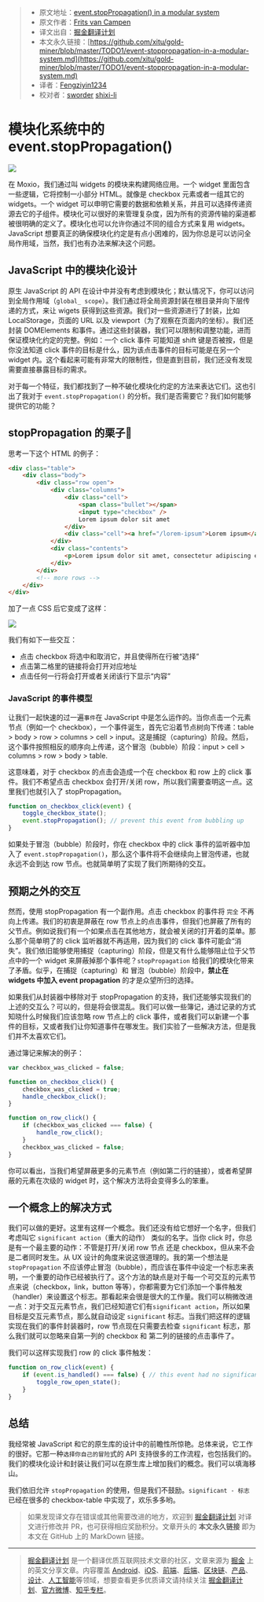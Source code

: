 > * 原文地址：[event.stopPropagation() in a modular system](https://www.moxio.com/blog/19/event-stoppropagation-in-a-modular-system)
> * 原文作者：[Frits van Campen](https://www.moxio.com/blog/blogger/7/frits-van-campen)
> * 译文出自：[掘金翻译计划](https://github.com/xitu/gold-miner)
> * 本文永久链接：[https://github.com/xitu/gold-miner/blob/master/TODO1/event-stoppropagation-in-a-modular-system.md](https://github.com/xitu/gold-miner/blob/master/TODO1/event-stoppropagation-in-a-modular-system.md)
> * 译者：[Fengziyin1234](https://github.com/Fengziyin1234)
> * 校对者：[sworder](https://github.com/hanxiansen) [shixi-li](https://github.com/shixi-li)

# 模块化系统中的 event.stopPropagation() 

![](https://www.moxio.com/documents/gfx/page_images/blog.header_1.png)

在 Moxio，我们通过叫 widgets 的模块来构建网络应用。一个 widget 里面包含一些逻辑，它将控制一小部分 HTML。就像是 checkbox 元素或者一组其它的 widgets。一个 widget 可以申明它需要的数据和依赖关系，并且可以选择传递资源去它的子组件。模块化可以很好的来管理复杂度，因为所有的资源传输的渠道都被很明确的定义了。模块化也可以允许你通过不同的组合方式来复用 widgets。JavaScript 想要真正的确保模块化约定是有点小困难的，因为你总是可以访问全局作用域，当然，我们也有办法来解决这个问题。

## JavaScript 中的模块化设计

原生 JavaScript 的 API 在设计中并没有考虑到模块化；默认情况下，你可以访问到全局作用域（`global_ scope`）。我们通过将全局资源封装在根目录并向下层传递的方式，来让 wigets 获得到这些资源。我们对一些资源进行了封装，比如 LocalStorage，页面的 URL 以及 viewport（为了观察在页面内的坐标）。我们还封装 DOMElements 和事件。通过这些封装器，我们可以限制和调整功能，进而保证模块化约定的完整。例如：一个 click 事件 可能知道 shift 键是否被按，但是你没法知道 click 事件的目标是什么，因为该点击事件的目标可能是在另一个 widget 内。这个看起来可能有非常大的限制性，但是直到目前，我们还没有发现需要直接暴露目标的需求。

对于每一个特征，我们都找到了一种不破化模块化约定的方法来表达它们。这也引出了我对于 `event.stopPropagation()` 的分析。我们是否需要它？我们如何能够提供它的功能？

## stopPropagation 的栗子🌰

思考一下这个 HTML 的例子：

```html
<div class="table">
    <div class="body">
        <div class="row open">
            <div class="columns">
                <div class="cell">
                    <span class="bullet"></span>
                    <input type="checkbox" />
                    Lorem ipsum dolor sit amet
                </div>
                <div class="cell"><a href="/lorem-ipsum">Lorem ipsum</a></div>
            </div>
            <div class="contents">
                <p>Lorem ipsum dolor sit amet, consectetur adipiscing elit.</p>
            </div>
        </div>
        <!-- more rows -->
    </div>
</div>
```

加了一点 CSS 后它变成了这样：

![](https://www.moxio.com/documents/gfx/blog.stoppropagation.png)

我们有如下一些交互：

*   点击 checkbox 将选中和取消它，并且使得所在行被“选择”
*   点击第二格里的链接将会打开对应地址
*   点击任何一行将会打开或者关闭该行下显示“内容”

### JavaScript 的事件模型

让我们一起快速的过一遍`事件`在 JavaScript 中是怎么运作的。当你点击一个元素节点（例如一个 checkbox），一个事件诞生，首先它沿着节点树向下传递：table > body > row > columns > cell > input。这是捕捉（capturing）阶段。然后，这个事件按照相反的顺序向上传递，这个冒泡（bubble）阶段：input > cell > columns > row > body > table.

这意味着，对于 checkbox 的点击会造成一个在 checkbox 和 row 上的 click 事件。我们不希望点击 checkbox 会打开/关闭 row，所以我们需要查明这一点。这里我们也就引入了 stopPropagation。

```javascript
function on_checkbox_click(event) {
    toggle_checkbox_state();
    event.stopPropagation(); // prevent this event from bubbling up
}
```

如果处于冒泡（bubble）阶段时，你在 checkbox 中的 click 事件的监听器中加入了 `event.stopPropagation()`，那么这个事件将不会继续向上冒泡传递，也就永远不会到达 row 节点。也就简单明了实现了我们所期待的交互。

## 预期之外的交互

然而，使用 stopPropagation 有一个副作用。点击 checkbox 的事件将 `完全` 不再向上传递。我们的初衷是屏蔽在 row 节点上的点击事件，但我们也屏蔽了所有的父节点。例如说我们有一个如果点击在其他地方，就会被关闭的打开着的菜单。那么那个简单明了的 click 监听器就不再适用，因为我们的 click 事件可能会“消失”。我们依旧能够使用捕捉（capturing）阶段，但是又有什么能够阻止位于父节点中的一个 widget 来屏蔽掉那个事件呢？`stopPropagation` 给我们的模块化带来了矛盾。似乎，在捕捉（capturing）和 冒泡（bubble）阶段中，**禁止在 widgets 中加入 event propagation** 的才是众望所归的选择。

如果我们从封装器中移除对于 stopPropagation 的支持，我们还能够实现我们的上述的交互么？可以的，但是将会很混乱。我们可以做一些簿记，通过记录的方式知晓什么时候我们应该忽略 row 节点上的 click 事件，或者我们可以新建一个事件的目标，又或者我们让你知道事件在哪发生。我们实验了一些解决方法，但是我们并不太喜欢它们。

通过簿记来解决的例子：

```javascript
var checkbox_was_clicked = false;

function on_checkbox_click() {
    checkbox_was_clicked = true;
    handle_checkbox_click();
}

function on_row_click() {
    if (checkbox_was_clicked === false) {
        handle_row_click();
    }
    checkbox_was_clicked = false;
}
```

你可以看出，当我们希望屏蔽更多的元素节点（例如第二行的链接），或者希望屏蔽的元素在次级的 widget 时，这个解决方法将会变得多么的笨重。

## 一个概念上的解决方式

我们可以做的更好。这里有这样一个概念。我们还没有给它想好一个名字，但我们考虑叫它 `significant action`（重大的动作） 类似的名字。当你 click 时，你总是有一个最主要的动作：不管是打开/关闭 row 节点 还是 checkbox，但从来不会是二者同时发生。从 UX 设计的角度来说这很道理的。我的第一个想法是 `stopPropagation` 不应该停止冒泡（bubble），而应该在事件中设定一个标志来表明，一个重要的动作已经被执行了。这个方法的缺点是对于每一个可交互的元素节点来说（checkbox，link，button 等等），你都需要为它们添加一个事件触发（handler）来设置这个标志。那看起来会很是很大的工作量。我们可以稍微改进一点：对于交互元素节点，我们已经知道它们有`significant action`，所以如果目标是交互元素节点，那么就自动设定 `significant` 标志。当我们把这样的逻辑实现在我们的事件封装器时，row 节点现在只需要去检查 `significant` 标志，那么我们就可以忽略来自第一列的 checkbox 和 第二列的链接的点击事件了。

我们可以这样实现我们 row 的 click 事件触发：

```javascript
function on_row_click(event) {
    if (event.is_handled() === false) { // this event had no significant action
        toggle_row_open_state();
    }
}
```

## 总结

我经常被 JavaScript 和它的原生库的设计中的前瞻性所惊艳。总体来说，它工作的很好。它那一种`选择你自己的冒险`式的 API 支持很多的工作流程，也包括我们的。我们的模块化设计和封装让我们可以在原生库上增加我们的概念。我们可以填海移山。

我们依旧允许 `stopPropagation` 的使用，但是我们不鼓励。`significant - 标志`已经在很多的 checkbox-table 中实现了，欢乐多多哟。

> 如果发现译文存在错误或其他需要改进的地方，欢迎到 [掘金翻译计划](https://github.com/xitu/gold-miner) 对译文进行修改并 PR，也可获得相应奖励积分。文章开头的 **本文永久链接** 即为本文在 GitHub 上的 MarkDown 链接。

---

> [掘金翻译计划](https://github.com/xitu/gold-miner) 是一个翻译优质互联网技术文章的社区，文章来源为 [掘金](https://juejin.im) 上的英文分享文章。内容覆盖 [Android](https://github.com/xitu/gold-miner#android)、[iOS](https://github.com/xitu/gold-miner#ios)、[前端](https://github.com/xitu/gold-miner#前端)、[后端](https://github.com/xitu/gold-miner#后端)、[区块链](https://github.com/xitu/gold-miner#区块链)、[产品](https://github.com/xitu/gold-miner#产品)、[设计](https://github.com/xitu/gold-miner#设计)、[人工智能](https://github.com/xitu/gold-miner#人工智能)等领域，想要查看更多优质译文请持续关注 [掘金翻译计划](https://github.com/xitu/gold-miner)、[官方微博](http://weibo.com/juejinfanyi)、[知乎专栏](https://zhuanlan.zhihu.com/juejinfanyi)。
